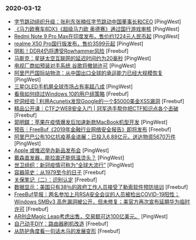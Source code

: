 ### 2020-03-12

* [字节跳动组织升级：张利东张楠任字节跳动中国董事长和CEO](https://www.pingwest.com/w/206696) [PingWest]
* [《马力欧赛车8DX》《超级马力欧 奥德赛》通过国行游戏审核](https://www.pingwest.com/w/206694) [PingWest]
* [Redmi Note 9 Pro Max在印度发布，售价约1224元人民币起](https://www.pingwest.com/w/206683) [PingWest]
* [realme X50 Pro国行版发布，售价3599元起](https://www.pingwest.com/w/206682) [PingWest]
* [阴影！DDR4仍将遭受Rowhammer风险](https://www.freebuf.com/news/230164.html) [Freebuf]
* [马斯克：星链太空互联网的延迟时间约为20毫秒](https://www.pingwest.com/w/206680) [PingWest]
* [电视厂商如预装对手系统 谷歌将撤销许可](https://www.pingwest.com/w/206678) [PingWest]
* [阿里巴巴国际站物流：从中国出口全球的承运能力已经大规模恢复](https://www.pingwest.com/w/206677) [PingWest]
* [三星OLED手机屏全球市场占有率超八成](https://www.pingwest.com/w/206674) [PingWest]
* [看我如何绕过Windows 10的用户组策略](https://www.freebuf.com/articles/system/228006.html) [Freebuf]
* [挖洞经验 | 利用Acunetix发现Google的一个$5000美金XSS漏洞](https://www.freebuf.com/vuls/228113.html) [Freebuf]
* [精品公开课｜CTF之WEB安全入门 | 冠军选手帮你把CTF知识点各个击破](https://www.freebuf.com/open/229990.html) [Freebuf]
* [郭明錤：苹果在疫情爆发后加速新款MacBook机型开发](https://www.pingwest.com/w/206665) [PingWest]
* [预告｜FreeBuf《2019年金融行业网络安全报告》即将发布](https://www.freebuf.com/articles/paper/229573.html) [Freebuf]
* [阿里巴巴公布10亿抗疫基金进展：已投入6.88亿元，送达物资5670万件](https://www.pingwest.com/w/206664) [PingWest]
* [Apple 或推迟举办新品发布会](https://www.pingwest.com/w/206658) [PingWest]
* [戴森直发器，能拉直还能低温烫头？](https://www.pingwest.com/a/206613) [PingWest]
* [世卫组织：新冠疫情可称为“全球大流行”](https://www.pingwest.com/w/206657) [PingWest]
* [容器简史：从1979至今的日子](https://www.freebuf.com/articles/network/229004.html) [Freebuf]
* [关保笔记（二）：识别认定](https://www.freebuf.com/articles/es/228533.html) [Freebuf]
* [数据显示：美国只有38％的政府工作人员接受了勒索软件预防培训](https://www.freebuf.com/articles/network/228903.html) [Freebuf]
* [FreeBuf早报｜两名参加上月RSA安全会议的人员被检出COVID-19阳性；Windows SMBv3 高危漏洞被公开，但未修复；美官方再次宣布延期华为临时许可](https://www.freebuf.com/news/230089.html) [Freebuf]
* [AR创企Magic Leap考虑出售，交易额可达100亿美元。](https://www.pingwest.com/w/206640) [PingWest]
* [自己动手DIY：路由器刷机改造](https://www.freebuf.com/geek/228825.html) [Freebuf]
* [从防护角度看一句话木马的发展变形](https://www.freebuf.com/articles/web/229172.html) [Freebuf]
